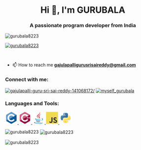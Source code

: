 <h1 align="center">Hi 👋, I'm GURUBALA</h1>
<h3 align="center">A passionate program developer from India</h3>

<p align="left"> <img src="https://komarev.com/ghpvc/?username=gurubala8223&label=Profile%20views&color=0e75b6&style=flat" alt="gurubala8223" /> </p>

<p align="left"> <a href="https://github.com/ryo-ma/github-profile-trophy"><img src="https://github-profile-trophy.vercel.app/?username=gurubala8223" alt="gurubala8223" /></a> </p>

<p align="left"> <a href="https://twitter.com/" target="blank"><img src="https://img.shields.io/twitter/follow/?logo=twitter&style=for-the-badge" alt="" /></a> </p>

- 📫 How to reach me **gajulapalligurusrisaireddy@gmail.com**

<h3 align="left">Connect with me:</h3>
<p align="left">
<a href="https://linkedin.com/in/gajulapalli-guru-sri-sai-reddy-141068172/" target="blank"><img align="center" src="https://raw.githubusercontent.com/rahuldkjain/github-profile-readme-generator/master/src/images/icons/Social/linked-in-alt.svg" alt="gajulapalli-guru-sri-sai-reddy-141068172/" height="30" width="40" /></a>
<a href="https://instagram.com/myself_gurubala" target="blank"><img align="center" src="https://raw.githubusercontent.com/rahuldkjain/github-profile-readme-generator/master/src/images/icons/Social/instagram.svg" alt="myself_gurubala" height="30" width="40" /></a>
</p>

<h3 align="left">Languages and Tools:</h3>
<p align="left"> <a href="https://www.cprogramming.com/" target="_blank"> <img src="https://raw.githubusercontent.com/devicons/devicon/master/icons/c/c-original.svg" alt="c" width="40" height="40"/> </a> <a href="https://www.w3schools.com/cpp/" target="_blank"> <img src="https://raw.githubusercontent.com/devicons/devicon/master/icons/cplusplus/cplusplus-original.svg" alt="cplusplus" width="40" height="40"/> </a> <a href="https://www.java.com" target="_blank"> <img src="https://raw.githubusercontent.com/devicons/devicon/master/icons/java/java-original.svg" alt="java" width="40" height="40"/> </a> <a href="https://developer.mozilla.org/en-US/docs/Web/JavaScript" target="_blank"> <img src="https://raw.githubusercontent.com/devicons/devicon/master/icons/javascript/javascript-original.svg" alt="javascript" width="40" height="40"/> </a> <a href="https://www.python.org" target="_blank"> <img src="https://raw.githubusercontent.com/devicons/devicon/master/icons/python/python-original.svg" alt="python" width="40" height="40"/> </a> </p>

<p><img align="left" src="https://github-readme-stats.vercel.app/api/top-langs?username=gurubala8223&show_icons=true&locale=en&layout=compact" alt="gurubala8223" /></p>

<p>&nbsp;<img align="center" src="https://github-readme-stats.vercel.app/api?username=gurubala8223&show_icons=true&locale=en" alt="gurubala8223" /></p>

<p><img align="center" src="https://github-readme-streak-stats.herokuapp.com/?user=gurubala8223&" alt="gurubala8223" /></p>
